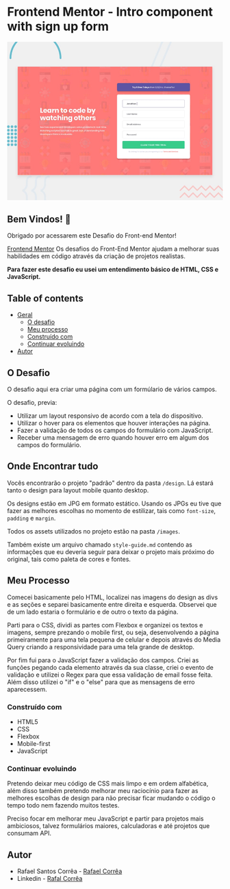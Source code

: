 # Frontend Mentor - Intro component with sign up form

![Design preview for the Intro component with sign up form coding challenge](./design/desktop-preview.jpg)


## Bem Vindos! 👋

Obrigado por acessarem este Desafio do Front-end Mentor!

[Frontend Mentor](https://www.frontendmentor.io) Os desafios do Front-End Mentor ajudam a melhorar suas habilidades em código através da criação de projetos realistas.

**Para fazer este desafio eu usei um entendimento básico de HTML, CSS e JavaScript.**

## Table of contents

- [Geral](#geral)
  - [O desafio](#o-desafio)
  - [Meu processo](#meu-processo)
  - [Construído com](#construido-com)
  - [Continuar evoluindo](#continuar-evoluindo)
- [Autor](#autor)

## O Desafio

O desafio aqui era criar uma página com um formúlario de vários campos.

O desafio, previa:

- Utilizar um layout responsivo de acordo com a tela do dispositivo.
- Utilizar o hover para os elementos que houver interações na página.
- Fazer a validação de todos os campos do formulário com JavaScript.
- Receber uma mensagem de erro quando houver erro em algum dos campos do formulário.


## Onde Encontrar tudo

Vocês encontrarão o projeto "padrão" dentro da pasta `/design`. Lá estará tanto o design para layout mobile quanto desktop.

Os designs estão em JPG em formato estático. Usando os JPGs eu tive que fazer as melhores escolhas no momento de estilizar, tais como `font-size`, `padding` e `margin`. 

Todos os assets utilizados no projeto estão na pasta `/images`.

Também existe um arquivo chamado `style-guide.md` contendo as informações que eu deveria seguir para deixar o projeto mais próximo do original, tais como paleta de cores e fontes.

## Meu Processo

Comecei basicamente pelo HTML, localizei nas imagens do design as divs e as seções e separei basicamente entre direita e esquerda. Observei que de um lado estaria o formulário e de outro o texto da página.

Parti para o CSS, dividi as partes com Flexbox e organizei os textos e imagens, sempre prezando o mobile first, ou seja, desenvolvendo a página primeiramente para uma tela pequena de celular e depois através do Media Query criando a responsividade para uma tela grande de desktop.

Por fim fui para o JavaScript fazer a validação dos campos. Criei as funções pegando cada elemento através da sua classe, criei o evento de validação e utilizei o Regex para que essa validação de email fosse feita.
Além disso utilizei o "if" e o "else" para que as mensagens de erro aparecessem.

### Construído com

- HTML5 
- CSS  
- Flexbox
- Mobile-first 
- JavaScript

### Continuar evoluindo

Pretendo deixar meu código de CSS mais limpo e em ordem alfabética, além disso também pretendo melhorar meu raciocínio para fazer as melhores escolhas de design para não precisar ficar mudando o código o tempo todo nem fazendo muitos testes.

Preciso focar em melhorar meu JavaScript e partir para projetos mais ambiciosos, talvez formulários maiores, calculadoras e até projetos que consumam API.

## Autor

- Rafael Santos Corrêa - [Rafael Corrêa](https://github.com/Faelsc)
- Linkedin - [Rafal Corrêa](https://www.linkedin.com/in/correarafaelsantos/)